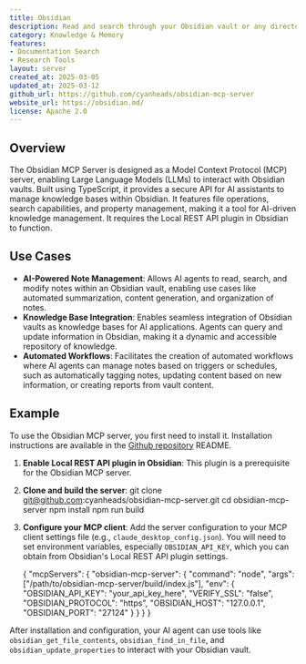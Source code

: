 ```yaml
---
title: Obsidian
description: Read and search through your Obsidian vault or any directory containing Markdown notes
category: Knowledge & Memory
features:
- Documentation Search
- Research Tools
layout: server
created_at: 2025-03-05
updated_at: 2025-03-12
github_url: https://github.com/cyanheads/obsidian-mcp-server
website_url: https://obsidian.md/
license: Apache 2.0
---
```


## Overview

The Obsidian MCP Server is designed as a Model Context Protocol (MCP) server, enabling Large Language Models (LLMs) to interact with Obsidian vaults. Built using TypeScript, it provides a secure API for AI assistants to manage knowledge bases within Obsidian. It features file operations, search capabilities, and property management, making it a tool for AI-driven knowledge management. It requires the Local REST API plugin in Obsidian to function.

## Use Cases

- **AI-Powered Note Management**: Allows AI agents to read, search, and modify notes within an Obsidian vault, enabling use cases like automated summarization, content generation, and organization of notes.
- **Knowledge Base Integration**: Enables seamless integration of Obsidian vaults as knowledge bases for AI applications. Agents can query and update information in Obsidian, making it a dynamic and accessible repository of knowledge.
- **Automated Workflows**: Facilitates the creation of automated workflows where AI agents can manage notes based on triggers or schedules, such as automatically tagging notes, updating content based on new information, or creating reports from vault content.

## Example

To use the Obsidian MCP server, you first need to install it. Installation instructions are available in the [Github repository](https://github.com/cyanheads/obsidian-mcp-server) README.

1.  **Enable Local REST API plugin in Obsidian**: This plugin is a prerequisite for the Obsidian MCP server.
2.  **Clone and build the server**:
    git clone git@github.com:cyanheads/obsidian-mcp-server.git
    cd obsidian-mcp-server
    npm install
    npm run build

3.  **Configure your MCP client**: Add the server configuration to your MCP client settings file (e.g., `claude_desktop_config.json`). You will need to set environment variables, especially `OBSIDIAN_API_KEY`, which you can obtain from Obsidian's Local REST API plugin settings.

    {
      "mcpServers": {
        "obsidian-mcp-server": {
          "command": "node",
          "args": ["/path/to/obsidian-mcp-server/build/index.js"],
          "env": {
            "OBSIDIAN_API_KEY": "your_api_key_here",
            "VERIFY_SSL": "false",
            "OBSIDIAN_PROTOCOL": "https",
            "OBSIDIAN_HOST": "127.0.0.1",
            "OBSIDIAN_PORT": "27124"
          }
        }
      }
    }

After installation and configuration, your AI agent can use tools like `obsidian_get_file_contents`, `obsidian_find_in_file`, and `obsidian_update_properties` to interact with your Obsidian vault.
